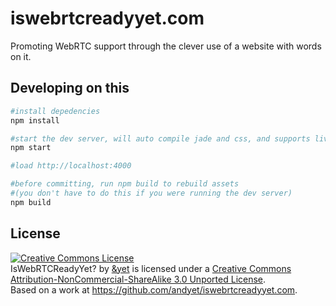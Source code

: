 # iswebrtcreadyyet.com

Promoting WebRTC support through the clever use of a website with words on it.

## Developing on this

```sh
#install depedencies
npm install

#start the dev server, will auto compile jade and css, and supports live reload if you have the chrome extension
npm start

#load http://localhost:4000

#before committing, run npm build to rebuild assets
#(you don't have to do this if you were running the dev server)
npm build
```


## License

<a rel="license" href="http://creativecommons.org/licenses/by-nc-sa/3.0/deed.en_US"><img alt="Creative Commons License" style="border-width:0" src="http://i.creativecommons.org/l/by-nc-sa/3.0/88x31.png" /></a><br /><span xmlns:dct="http://purl.org/dc/terms/" property="dct:title">IsWebRTCReadyYet?</span> by <a xmlns:cc="http://creativecommons.org/ns#" href="http://iswebrtcreadyyet.com" property="cc:attributionName" rel="cc:attributionURL">&yet</a> is licensed under a <a rel="license" href="http://creativecommons.org/licenses/by-nc-sa/3.0/deed.en_US">Creative Commons Attribution-NonCommercial-ShareAlike 3.0 Unported License</a>.<br />Based on a work at <a xmlns:dct="http://purl.org/dc/terms/" href="https://github.com/andyet/iswebrtcreadyyet.com" rel="dct:source">https://github.com/andyet/iswebrtcreadyyet.com</a>.
